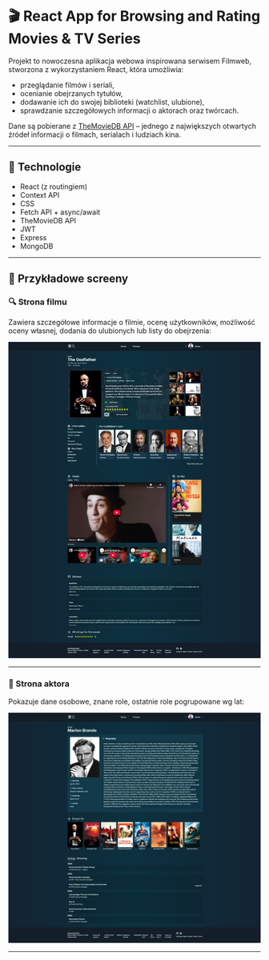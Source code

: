 # 🎬 React App for Browsing and Rating Movies & TV Series

Projekt to nowoczesna aplikacja webowa inspirowana serwisem Filmweb, stworzona z wykorzystaniem React, która umożliwia:

- przeglądanie filmów i seriali,
- ocenianie obejrzanych tytułów,
- dodawanie ich do swojej biblioteki (watchlist, ulubione),
- sprawdzanie szczegółowych informacji o aktorach oraz twórcach.

Dane są pobierane z [TheMovieDB API](https://www.themoviedb.org/) – jednego z największych otwartych źródeł informacji o filmach, serialach i ludziach kina.

---

## 🔧 Technologie

- React (z routingiem)
- Context API
- CSS
- Fetch API + async/await
- TheMovieDB API
- JWT
- Express
- MongoDB

---

## 📸 Przykładowe screeny

### 🔍 Strona filmu

Zawiera szczegółowe informacje o filmie, ocenę użytkowników, możliwość oceny własnej, dodania do ulubionych lub listy do obejrzenia:

![Screenshot - Strona filmu](./screenshots/movie_page.png)

---

### 👤 Strona aktora

Pokazuje dane osobowe, znane role, ostatnie role pogrupowane wg lat:

![Screenshot - Strona aktora](./screenshots/actor_page.png)

---